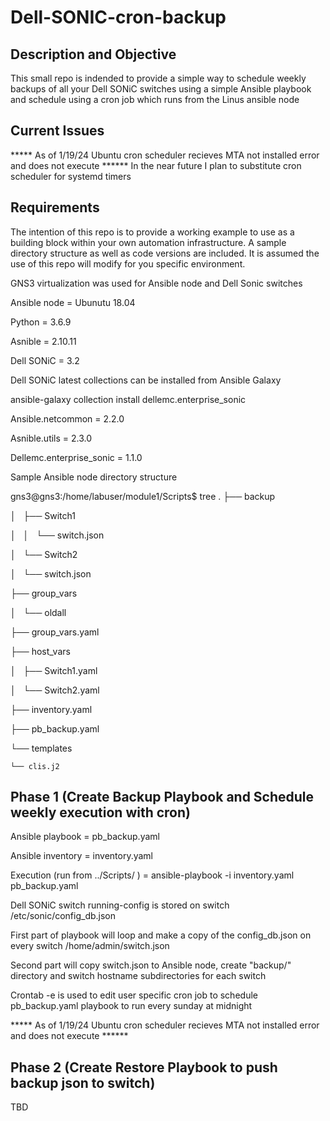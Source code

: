 # Dell-SONIC-cron-backup

## Description and Objective

This small repo is indended to provide a simple way to schedule weekly backups of all your Dell SONiC switches using a simple Ansible playbook and schedule using a cron job which runs from the Linus ansible node

## Current Issues

***** As of 1/19/24 Ubuntu cron scheduler recieves MTA not installed error and does not execute ******
In the near future I plan to substitute cron scheduler for systemd timers

## Requirements

  The intention of this repo is to provide a working example to use as a building block within your own automation infrastructure.  A sample directory structure as well as code versions are included.  It is assumed the use of this repo will modify for you specific environment.

  GNS3 virtualization was used for Ansible node and Dell Sonic switches
  
  Ansible node = Ubunutu 18.04
  
  Python = 3.6.9
  
  Asnible = 2.10.11
  
  Dell SONiC = 3.2
  
  Dell SONiC latest collections can be installed from Ansible Galaxy
  
  ansible-galaxy collection install dellemc.enterprise_sonic
  
  Ansible.netcommon = 2.2.0
  
  Asnible.utils = 2.3.0
  
  Dellemc.enterprise_sonic = 1.1.0
  
Sample Ansible node directory structure

gns3@gns3:/home/labuser/module1/Scripts$ tree
.
├── backup

│   ├── Switch1

│   │   └── switch.json

│   └── Switch2

│       └── switch.json

├── group_vars

│   └── oldall

├── group_vars.yaml

├── host_vars

│   ├── Switch1.yaml

│   └── Switch2.yaml

├── inventory.yaml

├── pb_backup.yaml

└── templates

    └── clis.j2

## Phase 1 (Create Backup Playbook and Schedule weekly execution with cron)

Ansible playbook = pb_backup.yaml

Ansible inventory = inventory.yaml

Execution (run from ../Scripts/ ) = ansible-playbook -i inventory.yaml pb_backup.yaml

Dell SONiC switch running-config is stored on switch /etc/sonic/config_db.json

First part of playbook will loop and make a copy of the config_db.json on every switch /home/admin/switch.json

Second part will copy switch.json to Ansible node, create "backup/" directory and switch hostname subdirectories for each switch

Crontab -e is used to edit user specific cron job to schedule pb_backup.yaml playbook to run every sunday at midnight

***** As of 1/19/24 Ubuntu cron scheduler recieves MTA not installed error and does not execute ******


## Phase 2 (Create Restore Playbook to push backup json to switch)

TBD


